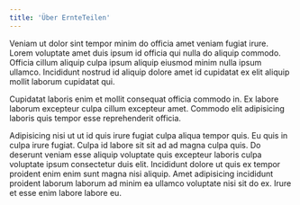 ```yaml
---
title: 'Über ErnteTeilen'
---
```


Veniam ut dolor sint tempor minim do officia amet veniam fugiat irure. Lorem voluptate amet duis ipsum id officia qui nulla do aliquip commodo. Officia cillum aliquip culpa ipsum aliquip eiusmod minim nulla ipsum ullamco. Incididunt nostrud id aliquip dolore amet id cupidatat ex elit aliquip mollit laborum cupidatat qui.

Cupidatat laboris enim et mollit consequat officia commodo in. Ex labore laborum excepteur culpa cillum excepteur amet. Commodo elit adipisicing laboris quis tempor esse reprehenderit officia.

Adipisicing nisi ut ut id quis irure fugiat culpa aliqua tempor quis. Eu quis in culpa irure fugiat. Culpa id labore sit sit ad ad magna culpa quis. Do deserunt veniam esse aliquip voluptate quis excepteur laboris culpa voluptate ipsum consectetur duis elit. Incididunt dolore ut quis ex tempor proident enim enim sunt magna nisi aliquip. Amet adipisicing incididunt proident laborum laborum ad minim ea ullamco voluptate nisi sit do ex. Irure et esse enim labore labore eu.
